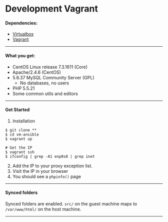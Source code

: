 #  Development Vagrant

#### Dependencies:

* [Virtualbox](https://www.virtualbox.org/)
* [Vagrant](http://www.vagrantup.com/)

---

#### What you get:

* CentOS Linux release 7.3.1611 (Core)
* Apache/2.4.6 (CentOS)
* 5.6.37 MySQL Community Server (GPL)
  * No databases, no users
* PHP 5.5.21
* Some common utils and editors

---

#### Get Started

1. Installation

```
$ git clone **
$ cd vm-ansible
$ vagrant up

# Get the IP
$ vagrant ssh
$ ifconfig | grep -A1 enp0s8 | grep inet
```

2. Add the IP to your proxy exception list.
3. Visit the IP in your browser
4. You should see a `phpinfo()` page

---

#### Synced folders
Synced folders are enabled. `src/` on the guest machine maps to `/var/www/html/` on the host machine.

---
